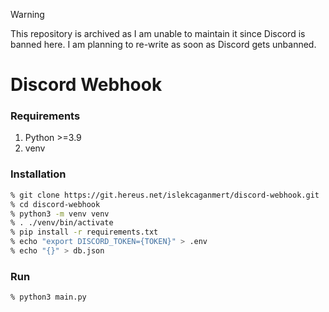 > [!WARNING]
> This repository is archived as I am unable to maintain it since Discord is banned here.
> I am planning to re-write as soon as Discord gets unbanned.

# Discord Webhook

### Requirements

1. Python >=3.9
2. venv

### Installation

```zsh
% git clone https://git.hereus.net/islekcaganmert/discord-webhook.git
% cd discord-webhook
% python3 -m venv venv
% . ./venv/bin/activate
% pip install -r requirements.txt
% echo "export DISCORD_TOKEN={TOKEN}" > .env
% echo "{}" > db.json
```

### Run

```zsh
% python3 main.py
```
